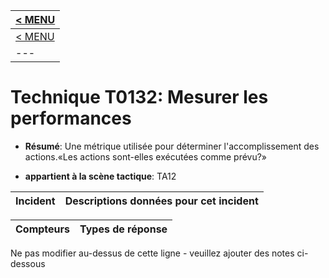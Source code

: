 |[< MENU](../README.md)|
|---|
|[< MENU](../../README.md)|
|---|
# Technique T0132: Mesurer les performances

* **Résumé**: Une métrique utilisée pour déterminer l'accomplissement des actions.«Les actions sont-elles exécutées comme prévu?»

* **appartient à la scène tactique**: TA12


|Incident |Descriptions données pour cet incident |
|-------- |-------------------- |



|Compteurs |Types de réponse |
|-------- |-------------- |


Ne pas modifier au-dessus de cette ligne - veuillez ajouter des notes ci-dessous